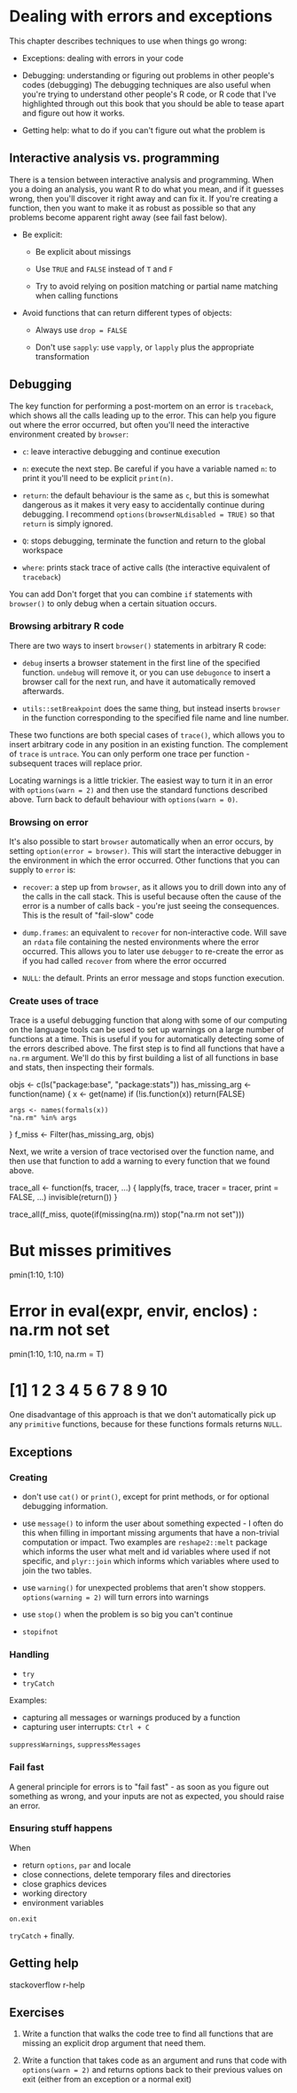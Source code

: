# Dealing with errors and exceptions

This chapter describes techniques to use when things go wrong:

* Exceptions: dealing with errors in your code

* Debugging: understanding or figuring out problems in other people's codes
  (debugging) The debugging techniques are also useful when you're trying to
  understand other people's R code, or R code that I've highlighted through
  out this book that you should be able to tease apart and figure out how it
  works.

* Getting help: what to do if you can't figure out what the problem is

## Interactive analysis vs. programming

There is a tension between interactive analysis and programming. When you a doing an analysis, you want R to do what you mean, and if it guesses wrong, then you'll discover it right away and can fix it. If you're creating a function, then you want to make it as robust as possible so that any problems become apparent right away (see fail fast below).

* Be explicit:

  * Be explicit about missings

  * Use `TRUE` and `FALSE` instead of `T` and `F`

  * Try to avoid relying on position matching or partial name matching when
    calling functions

* Avoid functions that can return different types of objects:

  * Always use `drop = FALSE`

  * Don't use `sapply`: use `vapply`, or `lapply` plus the appropriate
    transformation

## Debugging

The key function for performing a post-mortem on an error is `traceback`, which shows all the calls leading up to the error. This can help you figure out where the error occurred, but often you'll need the interactive environment created by `browser`:

* `c`: leave interactive debugging and continue execution

* `n`: execute the next step. Be careful if you have a variable named `n`: to
  print it you'll need to be explicit `print(n)`.

* `return`: the default behaviour is the same as `c`, but this is somewhat
  dangerous as it makes it very easy to accidentally continue during
  debugging. I recommend `options(browserNLdisabled = TRUE)` so that `return`
  is simply ignored.

* `Q`: stops debugging, terminate the function and return to the global
  workspace

* `where`: prints stack trace of active calls (the interactive equivalent of
  `traceback`)

You can add Don't forget that you can combine `if` statements with `browser()` to only debug when a certain situation occurs.

### Browsing arbitrary R code

There are two ways to insert `browser()` statements in arbitrary R code:

* `debug` inserts a browser statement in the first line of the specified
  function. `undebug` will remove it, or you can use `debugonce` to insert a
  browser call for the next run, and have it automatically removed afterwards.

* `utils::setBreakpoint` does the same thing, but instead inserts `browser` in
  the function corresponding to the specified file name and line number.

These two functions are both special cases of `trace()`, which allows you to insert arbitrary code in any position in an existing function. The complement of `trace` is `untrace`. You can only perform one trace per function - subsequent traces will replace prior.

Locating warnings is a little trickier. The easiest way to turn it in an error with `options(warn = 2)` and then use the standard functions described above. Turn back to default behaviour with `options(warn = 0)`.

### Browsing on error

It's also possible to start `browser` automatically when an error occurs, by setting `option(error = browser)`. This will start the interactive debugger in the environment in which the error occurred. Other functions that you can supply to `error` is:

* `recover`: a step up from `browser`, as it allows you to drill down into any
  of the calls in the call stack. This is useful because often the cause of
  the error is a number of calls back - you're just seeing the consequences.
  This is the result of "fail-slow" code

* `dump.frames`: an equivalent to `recover` for non-interactive code. Will
  save an `rdata` file containing the nested environments where the error
  occurred. This allows you to later use `debugger` to re-create the error as
  if you had called `recover` from where the error occurred

* `NULL`: the default. Prints an error message and stops function execution.

### Create uses of trace

Trace is a useful debugging function that along with some of our computing on the language tools can be used to set up warnings on a large number of functions at a time. This is useful if you for automatically detecting some of the errors described above. The first step is to find all functions that have a `na.rm` argument. We'll do this by first building a list of all functions in base and stats, then inspecting their formals.

  objs <- c(ls("package:base", "package:stats"))
  has_missing_arg <- function(name) {
    x <- get(name)
    if (!is.function(x)) return(FALSE)
    
    args <- names(formals(x))
    "na.rm" %in% args
  }
  f_miss <- Filter(has_missing_arg, objs)

Next, we write a version of trace vectorised over the function name, and then use that function to add a warning to every function that we found above.

  trace_all <- function(fs, tracer, ...) {
    lapply(fs, trace, tracer = tracer, print = FALSE, ...)
    invisible(return())
  }
  
  trace_all(f_miss, quote(if(missing(na.rm)) stop("na.rm not set")))
  # But misses primitives
  
  pmin(1:10, 1:10)
  # Error in eval(expr, envir, enclos) : na.rm not set
  pmin(1:10, 1:10, na.rm = T)
  # [1]  1  2  3  4  5  6  7  8  9 10

One disadvantage of this approach is that we don't automatically pick up any `primitive` functions, because for these functions formals returns `NULL`.

## Exceptions

### Creating

* don't use `cat()` or `print()`, except for print methods, or for optional
  debugging information.

* use `message()` to inform the user about something expected - I often do
  this when filling in important missing arguments that have a non-trivial
  computation or impact. Two examples are `reshape2::melt` package which
  informs the user what melt and id variables where used if not specific, and
  `plyr::join` which informs which variables where used to join the two
  tables.

* use `warning()` for unexpected problems that aren't show stoppers.  `options(warning = 2)` will turn errors into warnings

* use `stop()` when the problem is so big you can't continue

* `stopifnot`

### Handling

  * `try`
  * `tryCatch`

Examples:

  * capturing all messages or warnings produced by a function
  * capturing user interrupts: `Ctrl + C`

`suppressWarnings`, `suppressMessages`

### Fail fast

A general principle for errors is to "fail fast" - as soon as you figure out something as wrong, and your inputs are not as expected, you should raise an error.


### Ensuring stuff happens

When 

* return `options`, `par` and locale
* close connections, delete temporary files and directories
* close graphics devices
* working directory
* environment variables

`on.exit`

`tryCatch` + finally.

## Getting help

stackoverflow
r-help

## Exercises

1. Write a function that walks the code tree to find all functions that are missing an explicit drop argument that need them.

1. Write a function that takes code as an argument and runs that code with `options(warn = 2)` and returns options back to their previous values on exit (either from an exception or a normal exit)